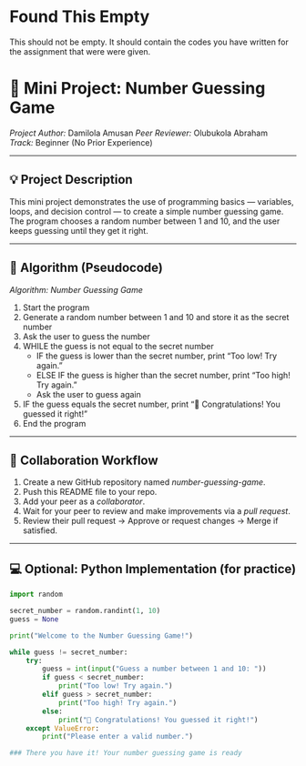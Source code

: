 # Found This Empty

This should not be empty. It should contain the codes you have written for the assignment that were were given.

# 🎯 Mini Project: Number Guessing Game

*Project Author:* Damilola Amusan
*Peer Reviewer:* Olubukola Abraham  
*Track:* Beginner (No Prior Experience)

---

## 💡 Project Description

This mini project demonstrates the use of programming basics — variables, loops, and decision control — to create a simple number guessing game.  
The program chooses a random number between 1 and 10, and the user keeps guessing until they get it right.

---

## 🧩 Algorithm (Pseudocode)

*Algorithm: Number Guessing Game*

1. Start the program  
2. Generate a random number between 1 and 10 and store it as the secret number  
3. Ask the user to guess the number  
4. WHILE the guess is not equal to the secret number  
   - IF the guess is lower than the secret number, print “Too low! Try again.”  
   - ELSE IF the guess is higher than the secret number, print “Too high! Try again.”  
   - Ask the user to guess again  
5. IF the guess equals the secret number, print “🎉 Congratulations! You guessed it right!”  
6. End the program

---

## 🔄 Collaboration Workflow

1. Create a new GitHub repository named *number-guessing-game*.  
2. Push this README file to your repo.  
3. Add your peer as a *collaborator*.  
4. Wait for your peer to review and make improvements via a *pull request*.  
5. Review their pull request → Approve or request changes → Merge if satisfied.

---

## 💻 Optional: Python Implementation (for practice)

```python
import random

secret_number = random.randint(1, 10)
guess = None

print("Welcome to the Number Guessing Game!")

while guess != secret_number:
    try:
        guess = int(input("Guess a number between 1 and 10: "))
        if guess < secret_number:
            print("Too low! Try again.")
        elif guess > secret_number:
            print("Too high! Try again.")
        else:
            print("🎉 Congratulations! You guessed it right!")
    except ValueError:
        print("Please enter a valid number.")

### There you have it! Your number guessing game is ready
